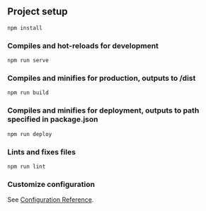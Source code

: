 ## Project setup
```
npm install
```

### Compiles and hot-reloads for development
```
npm run serve
```

### Compiles and minifies for production, outputs to /dist
```
npm run build
```

### Compiles and minifies for deployment, outputs to path specified in package.json
```
npm run deploy
```

### Lints and fixes files
```
npm run lint
```

### Customize configuration
See [Configuration Reference](https://cli.vuejs.org/config/).

